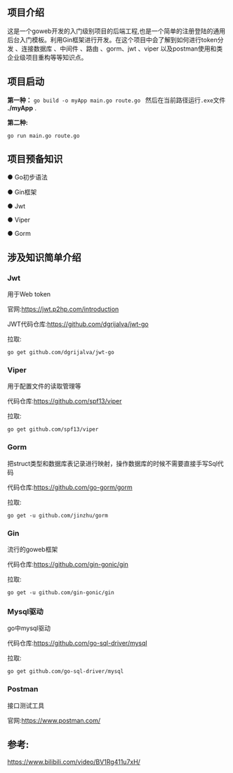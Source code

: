 
## 项目介绍
  这是一个goweb开发的入门级别项目的后端工程,也是一个简单的注册登陆的通用后台入门模板。利用Gin框架进行开发。在这个项目中会了解到如何进行token分发 、连接数据库 、中间件 、路由 、gorm、jwt 、viper 以及postman使用和类企业级项目重构等等知识点。

## 项目启动

**第一种：**
```go build -o myApp main.go route.go ```
然后在当前路径运行`.exe`文件 **./myApp** .

**第二种:**

```go run main.go route.go```

## 项目预备知识
● Go初步语法

● Gin框架

● Jwt

● Viper

● Gorm


## 涉及知识简单介绍

### Jwt

用于Web token

官网:https://jwt.p2hp.com/introduction

JWT代码仓库:https://github.com/dgrijalva/jwt-go

拉取:

```go get github.com/dgrijalva/jwt-go```


### Viper
用于配置文件的读取管理等

代码仓库:https://github.com/spf13/viper

拉取:

```go get github.com/spf13/viper```

### Gorm
把struct类型和数据库表记录进行映射，操作数据库的时候不需要直接手写Sql代码

代码仓库:https://github.com/go-gorm/gorm

拉取:

```go get -u github.com/jinzhu/gorm```

### Gin

流行的goweb框架

代码仓库:https://github.com/gin-gonic/gin

拉取:

```go get -u github.com/gin-gonic/gin```

### Mysql驱动

go中mysql驱动

代码仓库:https://github.com/go-sql-driver/mysql

拉取:

```go get github.com/go-sql-driver/mysql```

### Postman

接口测试工具

官网:https://www.postman.com/

## 参考:

https://www.bilibili.com/video/BV1Rg411u7xH/

